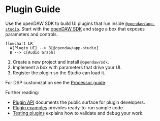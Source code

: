 # Plugin Guide

Use the openDAW SDK to build UI plugins that run inside
[`@opendaw/app-studio`](../package-inventory.md#app).
Start with the [openDAW SDK](./opendaw-sdk.md) and stage a box that exposes
parameters and controls.

```mermaid
flowchart LR
  A[Plugin UI] --> B[@opendaw/app-studio]
  B --> C[Audio Graph]
```

1. Create a new project and install `@opendaw/sdk`.
2. Implement a box with parameters that drive your UI.
3. Register the plugin so the Studio can load it.

For DSP customization see the [Processor guide](./processor-guide.md).

Further reading:

- [Plugin API](./plugin-api.md) documents the public surface for plugin developers.
- [Plugin examples](./plugin-examples.md) provides ready-to-run sample code.
- [Testing plugins](./testing-plugins.md) explains how to validate and debug your work.
